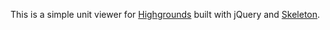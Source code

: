 This is a simple unit viewer for [Highgrounds](http://www.highgroundsgame.com/) built with jQuery and [Skeleton](http://getskeleton.com/#intro).